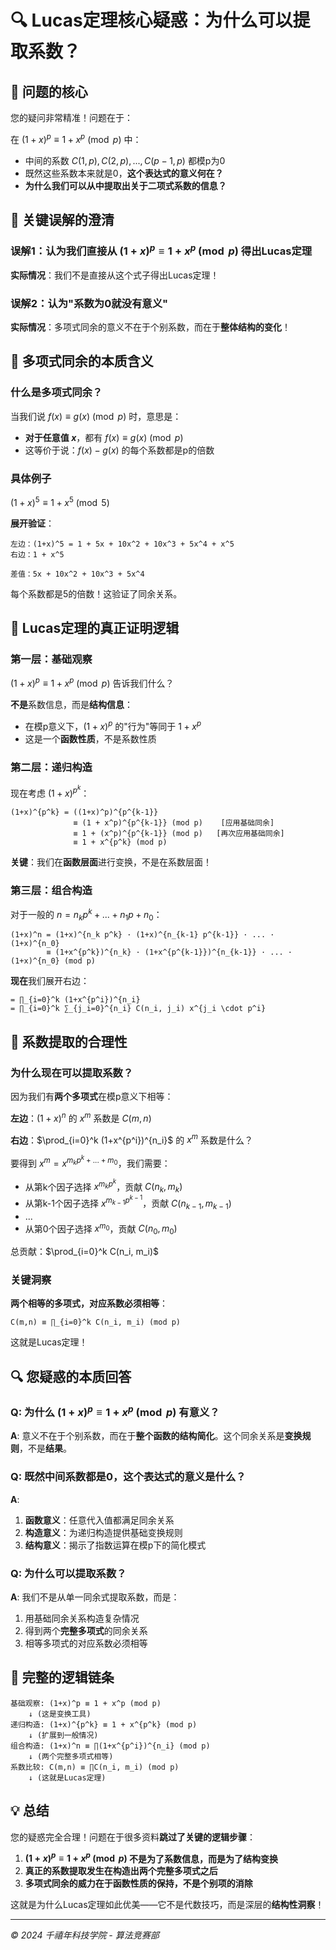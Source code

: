 # 🔍 Lucas定理核心疑惑：为什么可以提取系数？

## 💭 问题的核心

您的疑问非常精准！问题在于：

在 $(1+x)^p \equiv 1 + x^p \pmod{p}$ 中：
- 中间的系数 $C(1,p), C(2,p), ..., C(p-1,p)$ 都模p为0  
- 既然这些系数本来就是0，**这个表达式的意义何在？**
- **为什么我们可以从中提取出关于二项式系数的信息？**

## 🎯 关键误解的澄清

### 误解1：认为我们直接从 $(1+x)^p \equiv 1 + x^p \pmod{p}$ 得出Lucas定理

**实际情况**：我们不是直接从这个式子得出Lucas定理！

### 误解2：认为"系数为0就没有意义"

**实际情况**：多项式同余的意义不在于个别系数，而在于**整体结构的变化**！

## 🔬 多项式同余的本质含义

### 什么是多项式同余？

当我们说 $f(x) \equiv g(x) \pmod{p}$ 时，意思是：
- **对于任意值 $x$**，都有 $f(x) \equiv g(x) \pmod{p}$
- 这等价于说：$f(x) - g(x)$ 的每个系数都是p的倍数

### 具体例子

$(1+x)^5 \equiv 1 + x^5 \pmod{5}$

**展开验证**：
```
左边：(1+x)^5 = 1 + 5x + 10x^2 + 10x^3 + 5x^4 + x^5
右边：1 + x^5

差值：5x + 10x^2 + 10x^3 + 5x^4
```

每个系数都是5的倍数！这验证了同余关系。

## 🚀 Lucas定理的真正证明逻辑

### 第一层：基础观察

$(1+x)^p \equiv 1 + x^p \pmod{p}$ 告诉我们什么？

**不是**系数信息，而是**结构信息**：
- 在模p意义下，$(1+x)^p$ 的"行为"等同于 $1 + x^p$
- 这是一个**函数性质**，不是系数性质

### 第二层：递归构造

现在考虑 $(1+x)^{p^k}$：

```
(1+x)^{p^k} = ((1+x)^p)^{p^{k-1}} 
              ≡ (1 + x^p)^{p^{k-1}} (mod p)    [应用基础同余]
              ≡ 1 + (x^p)^{p^{k-1}} (mod p)   [再次应用基础同余]
              ≡ 1 + x^{p^k} (mod p)
```

**关键**：我们在**函数层面**进行变换，不是在系数层面！

### 第三层：组合构造

对于一般的 $n = n_k p^k + ... + n_1 p + n_0$：

```
(1+x)^n = (1+x)^{n_k p^k} · (1+x)^{n_{k-1} p^{k-1}} · ... · (1+x)^{n_0}
        ≡ (1+x^{p^k})^{n_k} · (1+x^{p^{k-1}})^{n_{k-1}} · ... · (1+x)^{n_0} (mod p)
```

**现在**我们展开右边：

```
= ∏_{i=0}^k (1+x^{p^i})^{n_i}
= ∏_{i=0}^k ∑_{j_i=0}^{n_i} C(n_i, j_i) x^{j_i \cdot p^i}
```

## 🎪 系数提取的合理性

### 为什么现在可以提取系数？

因为我们有**两个多项式**在模p意义下相等：

**左边**：$(1+x)^n$ 的 $x^m$ 系数是 $C(m,n)$

**右边**：$\prod_{i=0}^k (1+x^{p^i})^{n_i}$ 的 $x^m$ 系数是什么？

要得到 $x^m = x^{m_k p^k + ... + m_0}$，我们需要：
- 从第k个因子选择 $x^{m_k p^k}$，贡献 $C(n_k, m_k)$
- 从第k-1个因子选择 $x^{m_{k-1} p^{k-1}}$，贡献 $C(n_{k-1}, m_{k-1})$
- ...
- 从第0个因子选择 $x^{m_0}$，贡献 $C(n_0, m_0)$

总贡献：$\prod_{i=0}^k C(n_i, m_i)$

### 关键洞察

**两个相等的多项式，对应系数必须相等**：

```
C(m,n) ≡ ∏_{i=0}^k C(n_i, m_i) (mod p)
```

这就是Lucas定理！

## 🔍 您疑惑的本质回答

### Q: 为什么 $(1+x)^p \equiv 1 + x^p \pmod{p}$ 有意义？

**A**: 意义不在于个别系数，而在于**整个函数的结构简化**。这个同余关系是**变换规则**，不是**结果**。

### Q: 既然中间系数都是0，这个表达式的意义是什么？

**A**: 
1. **函数意义**：任意代入值都满足同余关系
2. **构造意义**：为递归构造提供基础变换规则  
3. **结构意义**：揭示了指数运算在模p下的简化模式

### Q: 为什么可以提取系数？

**A**: 我们不是从单一同余式提取系数，而是：
1. 用基础同余关系构造复杂情况
2. 得到两个**完整多项式**的同余关系  
3. 相等多项式的对应系数必须相等

## 🌟 完整的逻辑链条

```
基础观察: (1+x)^p ≡ 1 + x^p (mod p)
    ↓ (这是变换工具)
递归构造: (1+x)^{p^k} ≡ 1 + x^{p^k} (mod p)  
    ↓ (扩展到一般情况)
组合构造: (1+x)^n ≡ ∏(1+x^{p^i})^{n_i} (mod p)
    ↓ (两个完整多项式相等)
系数比较: C(m,n) ≡ ∏C(n_i, m_i) (mod p)
    ↓ (这就是Lucas定理)
```

## 💡 总结

您的疑惑完全合理！问题在于很多资料**跳过了关键的逻辑步骤**：

1. **$(1+x)^p \equiv 1 + x^p \pmod{p}$ 不是为了系数信息，而是为了结构变换**
2. **真正的系数提取发生在构造出两个完整多项式之后**  
3. **多项式同余的威力在于函数性质的保持，不是个别项的消除**

这就是为什么Lucas定理如此优美——它不是代数技巧，而是深层的**结构性洞察**！

---

*© 2024 千禧年科技学院 - 算法竞赛部*
